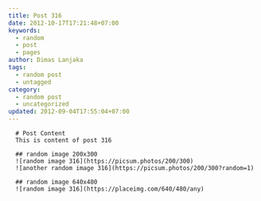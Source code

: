 ```yaml
---
title: Post 316
date: 2012-10-17T17:21:48+07:00
keywords:
  - random
  - post
  - pages
author: Dimas Lanjaka
tags:
  - random post
  - untagged
category:
  - random post
  - uncategorized
updated: 2012-09-04T17:55:04+07:00
---
```


      # Post Content
      This is content of post 316

      ## random image 200x300
      ![random image 316](https://picsum.photos/200/300)
      ![another random image 316](https://picsum.photos/200/300?random=1)

      ## random image 640x480
      ![random image 316](https://placeimg.com/640/480/any)
      